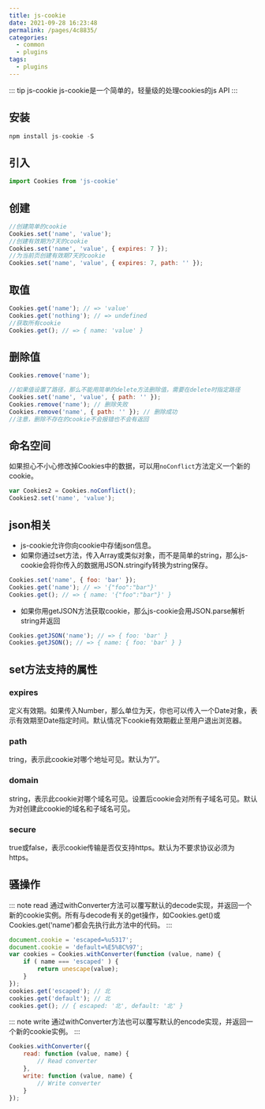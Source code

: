 ```yaml
---
title: js-cookie
date: 2021-09-28 16:23:48
permalink: /pages/4c8835/
categories:
  - common
  - plugins
tags:
  - plugins
---
```


::: tip js-cookie
js-cookie是一个简单的，轻量级的处理cookies的js API
:::

## 安装

```js
npm install js-cookie -S
```

## 引入

```js
import Cookies from 'js-cookie'
```

## 创建

```js
//创建简单的cookie
Cookies.set('name', 'value');
//创建有效期为7天的cookie
Cookies.set('name', 'value', { expires: 7 });
//为当前页创建有效期7天的cookie
Cookies.set('name', 'value', { expires: 7, path: '' });
```

## 取值

```js
Cookies.get('name'); // => 'value'
Cookies.get('nothing'); // => undefined
//获取所有cookie
Cookies.get(); // => { name: 'value' }
```

## 删除值

```js
Cookies.remove('name');

//如果值设置了路径，那么不能用简单的delete方法删除值，需要在delete时指定路径
Cookies.set('name', 'value', { path: '' });
Cookies.remove('name'); // 删除失败
Cookies.remove('name', { path: '' }); // 删除成功
//注意，删除不存在的cookie不会报错也不会有返回
```

## 命名空间
如果担心不小心修改掉Cookies中的数据，可以用`noConflict`方法定义一个新的cookie。

```js
var Cookies2 = Cookies.noConflict();
Cookies2.set('name', 'value');
```

## json相关
- js-cookie允许你向cookie中存储json信息。
- 如果你通过set方法，传入Array或类似对象，而不是简单的string，那么js-cookie会将你传入的数据用JSON.stringify转换为string保存。

```js
Cookies.set('name', { foo: 'bar' });
Cookies.get('name'); // => '{"foo":"bar"}'
Cookies.get(); // => { name: '{"foo":"bar"}' }
```

- 如果你用getJSON方法获取cookie，那么js-cookie会用JSON.parse解析string并返回

```js
Cookies.getJSON('name'); // => { foo: 'bar' }
Cookies.getJSON(); // => { name: { foo: 'bar' } }
```

## set方法支持的属性

### expires
定义有效期。如果传入Number，那么单位为天，你也可以传入一个Date对象，表示有效期至Date指定时间。默认情况下cookie有效期截止至用户退出浏览器。

### path
tring，表示此cookie对哪个地址可见。默认为”/”。

### domain
string，表示此cookie对哪个域名可见。设置后cookie会对所有子域名可见。默认为对创建此cookie的域名和子域名可见。

### secure
true或false，表示cookie传输是否仅支持https。默认为不要求协议必须为https。

## 骚操作

::: note read
通过withConverter方法可以覆写默认的decode实现，并返回一个新的cookie实例。所有与decode有关的get操作，如Cookies.get()或Cookies.get(‘name’)都会先执行此方法中的代码。
:::

```js
document.cookie = 'escaped=%u5317';
document.cookie = 'default=%E5%8C%97';
var cookies = Cookies.withConverter(function (value, name) {
    if ( name === 'escaped' ) {
        return unescape(value);
    }
});
cookies.get('escaped'); // 北
cookies.get('default'); // 北
cookies.get(); // { escaped: '北', default: '北' }
```

::: note write
通过withConverter方法也可以覆写默认的encode实现，并返回一个新的cookie实例。
:::

```js
Cookies.withConverter({
    read: function (value, name) {
        // Read converter
    },
    write: function (value, name) {
        // Write converter
    }
});
```



